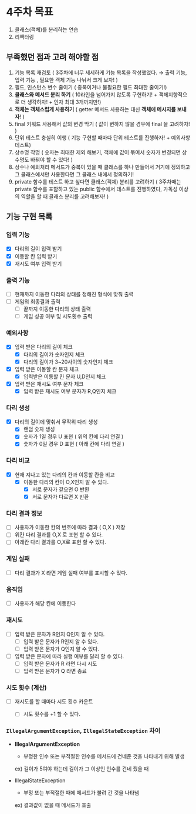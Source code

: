 # 4주차 목표
1. 클래스(객체)를 분리하는 연습
2. 리팩터링

## 부족했던 점과 고려 해야할 점

1.  기능 목록 재검토 ( 3주차에 너무 세세하게 기능 목록을 작성했었다.  →  출력 기능, 입력 기능 , 필요한 객체 기능 나눠서 크게 보자! )
2. 필드, 인스턴스 변수 줄이기 ( 중복이거나 불필요한 필드 최대한 줄이기!)
3. **클래스와 메서드 분리 하기** ( 10라인을 넘어가지 않도록 구현하기! + 객체지향적으로 더 생각하자! + 인자 최대 3개까지만!)
4. **객체는 객체스럽게 사용하기** ( getter 메서드 사용하는 대신 **객체에 메시지를 보내자**! )
5. final 키워드 사용해서 값의 변경 막기 ( 값이 변하지 않을 경우에 final 을 고려하자! )
6. 단위 테스트 충실히 이행 ( 기능 구현할 때마다 단위 테스트를 진행하자! + 예외사항 테스트)
7. 상수명 작명 ( 숫자는 최대한 제외 해보기, 객체에 값이 묶여서 숫자가 변경되면 상수명도 바꿔야 할 수 있다! )
8. 상수나 예외처리 메서드가 중복이 있을 때 클래스를 하나 만들어서 거기에 정의하고 그 클래스에서만 사용한다면 그 클래스 내에서 정의하기!
9. private 함수를 테스트 하고 싶다면 클래스(객체) 분리를 고려하기 ( 3주차때는 private 함수를 포함하고 있는 public 함수에서 테스트를 진행하였다, 가독성 이상의 역할을 할 때 클래스 분리를 고려해보자! )


## 기능 구현 목록

### 입력 기능

- [x]  다리의 길이 입력 받기
- [x]  이동할 칸 입력 받기
- [x]  재시도 여부 입력 받기

### 출력 기능

- [ ]  현재까지 이동한 다리의 상태를 정해진 형식에 맞춰 출력
- [ ]  게임의 최종결과 출력
   - [ ]  끝까지 이동한 다리의 상태 출력
   - [ ]  게임 성공 여부 및 시도횟수 출력

### 예외사항

- [x]  입력 받은 다리의 길이 체크
   - [x]  다리의 길이가 숫자인지 체크
   - [x]  다리의 길이가 3~20사이의 숫자인지 체크
- [x]  입력 받은 이동할 칸 문자 체크
   - [x]  입력받은 이동할 칸 문자 U,D인지 체크
- [x]  입력 받은 재시도 여부 문자 체크
   - [x]  입력 받은 재시도 여부 문자가 R,Q인지 체크

### 다리 생성

- [x]  다리의 길이에 맞춰서 무작위 다리 생성
   - [x]  랜덤 숫자 생성
   - [x]  숫자가 1일 경우 U 표현 ( 위의 칸에 다리 연결 )
   - [x]  숫자가 0일 경우 D 표현 ( 아래 칸에 다리 연결 )

### 다리 비교

- [x]  현재 지나고 있는 다리의 칸과 이동할 칸을 비교
   - [x]  이동한 다리의 칸이 O,X인지 알 수 있다.
      - [x]  서로 문자가 같으면 O 반환
      - [x]  서로 문자가 다르면 X 반환

### 다리 결과 정보

- [ ]  사용자가 이동한 칸의 번호에 따라 결과 ( O,X ) 저장
  - [ ] 위칸 다리 결과를 O,X 로 표현 할 수 있다.
  - [ ] 아래칸 다리 결과를 O,X로 표현 할 수 있다.

### 게임 실패
- [ ] 다리 결과가 X 라면 게임 실패 여부를 표시할 수 있다.

### 움직임
- [ ] 사용자가 해당 칸에 이동한다

### 재시도

- [ ]  입력 받은 문자가 R인지 Q인지 알 수 있다.
   - [ ]  입력 받은 문자가 R인지 알 수 있다.
   - [ ]  입력 받은 문자가 Q인지 알 수 있다.
- [ ] 입력 받은 문자에 따라 실행 여부를 달리 할 수 있다.
  - [ ] 입력 받은 문자가 R 라면 다시 시도
  - [ ] 입력 받은 문자가 Q 라면 종료

### 시도 횟수 (계산)

- [ ]  재시도를 할 때마다 시도 횟수 카운트
   - [ ]  시도 횟수를 +1 할 수 있다.






### `IllegalArgumentException`, `IllegalStateException` 차이
   - **IllegalArgumentException**
      - 부정한 인수 또는 부적절한 인수를 메서드에 건네준 것을 나타내기 위해 발생

     ex) 길이가 5여야 하는데 길이가 그 이상인 인수를 건네 줬을 때

   - IllegalStateException
      - 부정 또는 부적절한 때에 메서드가 불려 간 것을 나타냄

     ex) 결과값이 없을 때 메서드가 호출